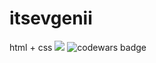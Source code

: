 # itsevgenii
html + css
<img src="https://www.simpleimageresizer.com/_uploads/photos/b7639a66/6uYezAdWAOg_2_40.jpg">
<img src="https://www.codewars.com/users/itseugene/badges/large" alt="codewars badge"/>
